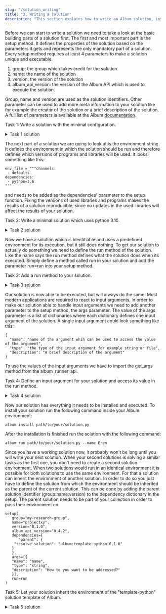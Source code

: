 ```yaml
---
slug: "/solution_writing"
title: "3. Writing a solution"
description: "This section explains how to write an Album solution, install and run it."
---
```


Before we can start to write a solution we need to take a look at the basic building parts of a solution first. The
first and most important part is the setup method. It defines the properties of the solution based on the parameters it
gets and represents the only mandatory part of a solution. Every setup method requires at least 4 parameters to make a
solution unique and executable.

1. group: the group which takes credit for the solution.
2. name: the name of the solution
3. version: the version of the solution
4. album_api_version: the version of the Album API which is used to execute the solution.

Group, name and version are used as the solution identifiers. Other parameter can be used to add more meta information
to your solution like for example the creator of the solution or a brief description of the solution. A full list of
parameters is available at the Album [documentation](https://docs.album.solutions/en/latest/solution-development.html).

Task 1: Write a solution with the minimal configuration.
<details>
  <summary>Task 1 solution</summary>

    from album.runner.api import setup
    setup(
       group="my-research-group",
       name="projectxy",
       version="0.1.0",
       album_api_version="0.4.2"
    )

</details>

The next part of a solution we are going to look at is the environment string. It defines the environment in which the
solution should be run and therefore defines which versions of programs and libraries will be used. It looks something
like this:

```
env_file = """channels:
 - defaults
dependencies:
 - python=3.6
"""
```

and needs to be added as the dependencies' parameter to the setup function. Fixing the versions of used libraries and
programs makes the results of a solution reproducible, since no updates in the used libraries will affect the results of
your solution.

Task 2: Write a minimal solution which uses python 3.10.
<details>
  <summary>Task 2 solution</summary>

     env_file = """channels:
      - defaults
     dependencies:
      - python=3.10
     """

    from album.runner.api import setup
    setup(
       group="my-research-group",
       name="projectxy",
       version="0.1.0",
       album_api_version="0.4.2",
       dependencies={"environment_file": env_file}
    )

</details>

Now we have a solution which is identifiable and uses a predefined environment for its execution, but it still does
nothing. To get our solution to actually do something we need to define the run method of the solution. Like the name
says the run method defines what the solution does when its executed. Simply define a method called run in your solution
and add the parameter run=run into your setup method.

Task 3: Add a run method to your solution.

<details>
  <summary>Task 3 solution</summary>

    env_file = """channels:
     - defaults
    dependencies:
     - python=3.10
    """
  
    def run():
        print("Hello World!")

    from album.runner.api import setup
    setup(
       group="my-research-group",
       name="projectxy",
       version="0.1.0",
       album_api_version="0.4.2",
       dependencies={"environment_file": env_file},
       run=run
    )

</details>

Our solution is now able to be executed, but will always do the same. Most modern applications are required to react to
input arguments. In order to make our solution able to handle input arguments we need to add another parameter to the
setup method, the args parameter. The value of the args parameter is a list of dictionaries where each dictionary
defines one input argument of the solution. A single input argument could look something like this:

```
{  
  "name": "name of the argument whih can be used to access the value of the argument",
  "type": "the type of the input argument for example string or file",
  "description": "A brief description of the argument"
}
```

To use the values of the input arguments we have to import the get_args method from the album_runner_api.

Task 4: Define an input argument for your solution and access its value in the run method.

<details>
  <summary>Task 4 solution</summary>

    env_file = """channels:
     - defaults
    dependencies:
     - python=3.10
    """
  
    def run():
        from album.runner.api import get_args
        print("Hello", get_args().name, ", nice too meet you!")

    from album.runner.api import setup
    setup(
       group="my-research-group",
       name="projectxy",
       version="0.1.0",
       album_api_version="0.4.2",
       dependencies={"environment_file": env_file},
       args=[{
       "name": "name",
       "type": "string",
       "description": "How to you want to be addressed?"
       }],
       run=run
    )

</details>

Now our solution has everything it needs to be installed and executed. To install your solution run the following
command inside your Album environment:

```
album install path/to/your/solution.py
```

After the installation is finished run the solution with the following command:

```
album run path/to/your/solution.py --name Eren
```

Since you have a working solution now, it probably won't be long until you will write your next solution. When your
second solutions is solving a similar tasks as the first one, you don't need to create a second solution environment.
When two solutions would run in an identical environment it is possible for both solutions to use the same environment.
For that a solution can inherit the environment of another solution. In order to do so you just have to define the
solution from which the environment should be inherited as the parent of the current solution. This can be done by
adding the parent solution identifier (group:name:version) to the dependency dictionary in the setup. The parent
solution needs to be part of your collection in order to pass their environment on.

```
setup(
   group="my-research-group",
   name="projectxy",
   version="0.1.0",
   album_api_version="0.4.2",
   dependencies={
      "parent": {
    "resolve_solution": "album:template-python:0.1.0"
   }
   },
   args=[{
   "name": "name",
   "type": "string",
   "description": "How to you want to be addressed?"
   }],
   run=run
)

```

Task 5: Let your solution inherit the environment of the "template-python" solution template of Album.

<details>
  <summary>Task 5 solution</summary>
  
    def run():
        from album.runner.api import get_args
        print("Hello", get_args().name, ", nice too meet you!")

    from album.runner.api import setup
    setup(
       group="my-research-group",
       name="projectxy",
       version="0.1.0",
       album_api_version="0.4.2",
       dependencies={"parent": {"resolve_solution": "album:template-python:0.1.0"}},
       args=[{
       "name": "name",
       "type": "string",
       "description": "How to you want to be addressed?"
       }],
       run=run
    )

</details>
